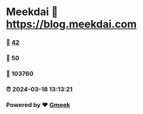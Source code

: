 # Meekdai :link: https://blog.meekdai.com 
### :page_facing_up: [42](https://blog.meekdai.com/tag.html) 
### :speech_balloon: 50 
### :hibiscus: 103760 
### :alarm_clock: 2024-03-18 13:13:21 
### Powered by :heart: [Gmeek](https://github.com/Meekdai/Gmeek)
